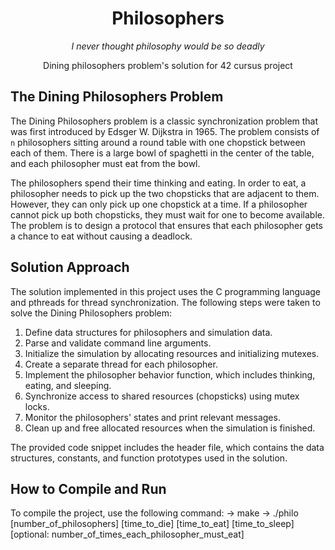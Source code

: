 <div align="center">

# Philosophers

_I never thought philosophy would be so deadly_

Dining philosophers problem's solution for 42 cursus project

</div>

## The Dining Philosophers Problem

The Dining Philosophers problem is a classic synchronization problem that was first introduced by Edsger W. Dijkstra in 1965. The problem consists of `n` philosophers sitting around a round table with one chopstick between each of them. There is a large bowl of spaghetti in the center of the table, and each philosopher must eat from the bowl.

The philosophers spend their time thinking and eating. In order to eat, a philosopher needs to pick up the two chopsticks that are adjacent to them. However, they can only pick up one chopstick at a time. If a philosopher cannot pick up both chopsticks, they must wait for one to become available. The problem is to design a protocol that ensures that each philosopher gets a chance to eat without causing a deadlock.

## Solution Approach

The solution implemented in this project uses the C programming language and pthreads for thread synchronization. The following steps were taken to solve the Dining Philosophers problem:

1. Define data structures for philosophers and simulation data.
2. Parse and validate command line arguments.
3. Initialize the simulation by allocating resources and initializing mutexes.
4. Create a separate thread for each philosopher.
5. Implement the philosopher behavior function, which includes thinking, eating, and sleeping.
6. Synchronize access to shared resources (chopsticks) using mutex locks.
7. Monitor the philosophers' states and print relevant messages.
8. Clean up and free allocated resources when the simulation is finished.

The provided code snippet includes the header file, which contains the data structures, constants, and function prototypes used in the solution.

## How to Compile and Run

To compile the project, use the following command:
-> make
-> ./philo [number_of_philosophers] [time_to_die] [time_to_eat] [time_to_sleep] [optional: number_of_times_each_philosopher_must_eat]


